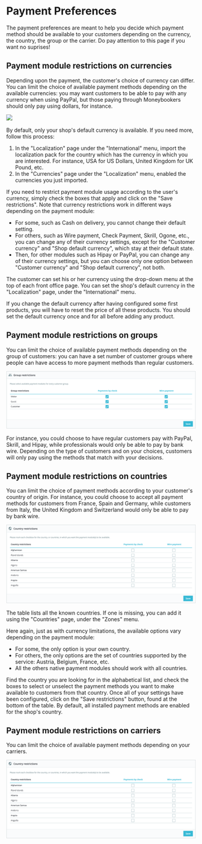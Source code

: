 # Payment Preferences

The payment preferences are meant to help you decide which payment method should be available to your customers depending on the currency, the country, the group or the carrier. Do pay attention to this page if you want no suprises!

## Payment module restrictions on currencies <a id="PaymentPreferences-Paymentmodulerestrictionsoncurrencies"></a>

Depending upon the payment, the customer's choice of currency can differ. You can limit the choice of available payment methods depending on the available currencies: you may want customers to be able to pay with any currency when using PayPal, but those paying through Moneybookers should only pay using dollars, for instance.

![](../../../.gitbook/assets/64225552%20%284%29.png)

By default, only your shop's default currency is available. If you need more, follow this process:

1. In the "Localization" page under the "International" menu, import the localization pack for the country which has the currency in which you are interested. For instance, USA for US Dollars, United Kingdom for UK Pound, etc.
2. In the "Currencies" page under the "Localization" menu, enabled the currencies you just imported.

If you need to restrict payment module usage according to the user's currency, simply check the boxes that apply and click on the "Save restrictions". Note that currency restrictions work in different ways depending on the payment module:

* For some, such as Cash on delivery, you cannot change their default setting.
* For others, such as Wire payment, Check Payment, Skrill, Ogone, etc., you can change any of their currency settings, except for the "Customer currency" and "Shop default currency", which stay at their default state.
* Then, for other modules such as Hipay or PayPal, you can change any of their currency settings, but you can choose only one option between "Customer currency" and "Shop default currency", not both.

The customer can set his or her currency using the drop-down menu at the top of each front office page. You can set the shop's default currency in the "Localization" page, under the "International" menu.

If you change the default currency after having configured some first products, you will have to reset the price of all these products. You should set the default currency once and for all before adding any product.

## Payment module restrictions on groups <a id="PaymentPreferences-Paymentmodulerestrictionsongroups"></a>

You can limit the choice of available payment methods depending on the group of customers: you can have a set number of customer groups where people can have access to more payment methods than regular customers.

![](../../../.gitbook/assets/64225553%20%282%29%20%281%29.png)

For instance, you could choose to have regular customers pay with PayPal, Skrill, and Hipay, while professionals would only be able to pay by bank wire. Depending on the type of customers and on your choices, customers will only pay using the methods that match with your decisions.

## Payment module restrictions on countries <a id="PaymentPreferences-Paymentmodulerestrictionsoncountries"></a>

You can limit the choice of payment methods according to your customer's country of origin. For instance, you could choose to accept all payment methods for customers from France, Spain and Germany, while customers from Italy, the United Kingdom and Switzerland would only be able to pay by bank wire.

![](../../../.gitbook/assets/64225554%20%283%29%20%285%29.png)

The table lists all the known countries. If one is missing, you can add it using the "Countries" page, under the "Zones" menu.

Here again, just as with currency limitations, the available options vary depending on the payment module:

* For some, the only option is your own country.
* For others, the only options are the set of countries supported by the service: Austria, Belgium, France, etc.
* All the others native payment modules should work with all countries.

Find the country you are looking for in the alphabetical list, and check the boxes to select or unselect the payment methods you want to make available to customers from that country. Once all of your settings have been configured, click on the "Save restrictions" button, found at the bottom of the table. By default, all installed payment methods are enabled for the shop's country.

## Payment module restrictions on carriers <a id="PaymentPreferences-Paymentmodulerestrictionsoncarriers"></a>

You can limit the choice of available payment methods depending on your carriers.

![](../../../.gitbook/assets/64225554%20%283%29%20%285%29.png)


